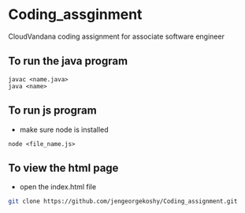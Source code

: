 # Coding_assginment
CloudVandana coding assignment for associate software engineer

## To run the java program

```
javac <name.java>
java <name>
```
## To run js program

- make sure node is installed
```
node <file_name.js>
```
## To view the html page

- open the index.html file

```bash
git clone https://github.com/jengeorgekoshy/Coding_assignment.git

